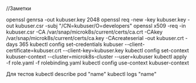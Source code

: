 //Заметки

openssl genrsa -out kubuser.key 2048
openssl req -new -key kubuser.key -out kubuser.csr -subj "/CN=kubuser/O=developers"
openssl x509 -req -in kubuser.csr -CA /var/snap/microk8s/current/certs/ca.crt -CAkey /var/snap/microk8s/current/certs/ca.key -CAcreateserial -out kubuser.crt -days 365
kubectl config set-credentials kubuser --client-certificate=kubuser.crt --client-key=kubuser.key
kubectl config set-context kubuser-context --cluster=microk8s-cluster --user=kubuser
kubectl apply -f role.yaml -f rolebinding.yaml
kubectl config use-context kubuser-context


Для тестов
kubectl describe pod "name"
kubectl logs "name"
